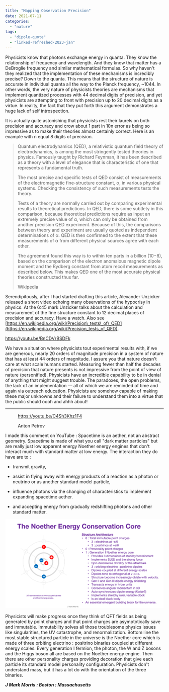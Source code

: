 ```yaml
---
title: "Mapping Observation Precision"
date: 2021-07-11
categories: 
  - "nature"
tags: 
  - "dipole-quote"
  - "linked-refreshed-2023-jan"
---
```


Physicists know that photons exchange energy in quanta. They know the relationship of frequency and wavelength. And they know that matter has a DeBroglie frequency and similar mathematical formulas. So why haven't they realized that the implementation of these mechanisms is incredibly precise? Down to the quanta. This means that the structure of nature is accurate in individual quanta all the way to the Planck frequency, ~1044. In other words, the very nature of physicists theories are mechanisms that implement quantized processes with 44 decimal digits of precision, and yet physicists are attempting to front with precision up to 20 decimal digits as a virtue. In reality, the fact that they put forth this argument demonstrates a huge lack of self introspection.

It is actually quite astonishing that physicists rest their laurels on both precision and accuracy and crow about 1 part in 10n error as being so impressive as to make their theories almost certainly correct. Here is an example with n equal 8 digits of precision.

> Quantum electrodynamics (QED), a relativistic quantum field theory of electrodynamics, is among the most stringently tested theories in physics. Famously taught by Richard Feynman, it has been described as a theory with a level of elegance that is characteristic of one that represents a fundamental truth.
> 
> The most precise and specific tests of QED consist of measurements of the electromagnetic fine-structure constant, α, in various physical systems. Checking the consistency of such measurements tests the theory.
> 
> Tests of a theory are normally carried out by comparing experimental results to theoretical predictions. In QED, there is some subtlety in this comparison, because theoretical predictions require as input an extremely precise value of α, which can only be obtained from another precision QED experiment. Because of this, the comparisons between theory and experiment are usually quoted as independent determinations of α. QED is then confirmed to the extent that these measurements of α from different physical sources agree with each other.
> 
> The agreement found this way is to within ten parts in a billion (10−8), based on the comparison of the electron anomalous magnetic dipole moment and the Rydberg constant from atom recoil measurements as described below. This makes QED one of the most accurate physical theories constructed thus far.
> 
> Wikipedia

Serendipitously, after I had started drafting this article, Alexander Unzicker released a short video echoing many observations of the hypocrisy in physics. At the 6:45 mark Unzicker talks about the calculation and measurement of the fine structure constant to 12 decimal places of precision and accuracy. Have a watch. Also see [https://en.wikipedia.org/wiki/Precision\_tests\_of\_QED](https://en.wikipedia.org/wiki/Precision_tests_of_QED).

https://youtu.be/BnCDVrBSDFk

We have a situation where physicists tout experimental results with, if we are generous, nearly 20 orders of magnitude precision in a system of nature that has at least 44 orders of magnitude. I assure you that nature doesn't care at what scale humans started. Measuring fewer than half the decades of precision that nature presents is not impressive from the point of view of nature (personified). Physicists have an incredible capability to be in denial of anything that might suggest trouble. The paradoxes, the open problems, the lack of an implementation — all of which we are reminded of time and again via outreach education. Physicists are somehow capable of making these major unknowns and their failure to understand them into a virtue that the public should oooh and ahhh about!

* * *

<figure>

https://youtu.be/C4Sh3Khz1F4

<figcaption>

Anton Petrov

</figcaption>

</figure>

I made this comment on YouTube : Spacetime is an aether, not an abstract geometry. Spacetime is made of what you call "dark matter particles" but are really just low apparent energy Noether energy engines that don't interact much with standard matter at low energy. The interaction they do have are to :

- transmit gravity,

- assist in flying away with energy products of a reaction as a photon or neutrino or as another standard model particle,

- influence photons via the changing of characteristics to implement expanding spacetime aether.

- and accepting energy from gradually redshifting photons and other standard matter.

![](images/noether.png)

Physicists will make progress once they think of QFT fields as being generated by point charges and that point charges are asymptotically save and immutable. Immutability solves all those troublesome physics issues like singularities, the UV catastrophe, and renormalization. Bottom line the most stable structured particle in the universe is the Noether core which is made of three orbiting electrino : positrino binaries coupled at different energy scales. Every generation I fermion, the photon, the W and Z bosons and the Higgs boson all are based on the Noether energy engine. Then there are other personality charges providing decoration that give each particle its standard model personality configuration. Physicists don't understand mass, but it has a lot do with the orientation of the three binaries.

**_J Mark Morris : Boston : Massachusetts_**
